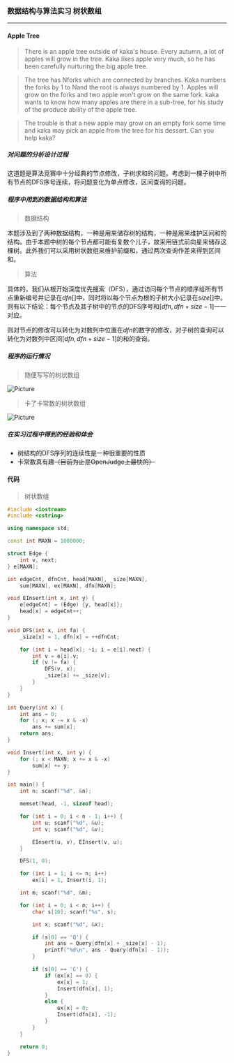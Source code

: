 ### 数据结构与算法实习 树状数组
****
#### Apple Tree
> There is an apple tree outside of kaka's house. Every autumn, a lot of apples will grow in the tree. Kaka likes apple very much, so he has been carefully nurturing the big apple tree.

> The tree has Nforks which are connected by branches. Kaka numbers the forks by 1 to Nand the root is always numbered by 1. Apples will grow on the forks and two apple won't grow on the same fork. kaka wants to know how many apples are there in a sub-tree, for his study of the produce ability of the apple tree.

> The trouble is that a new apple may grow on an empty fork some time and kaka may pick an apple from the tree for his dessert. Can you help kaka?

##### 对问题的分析设计过程
这道题是算法竞赛中十分经典的节点修改，子树求和的问题。考虑到一棵子树中所有节点的DFS序号连续，将问题变化为单点修改，区间查询的问题。
##### 程序中用到的数据结构和算法
> 数据结构

本题涉及到了两种数据结构，一种是用来储存树的结构，一种是用来维护区间和的结构。由于本题中树的每个节点都可能有复数个儿子，故采用链式前向星来储存这棵树。此外我们可以采用树状数组来维护前缀和，通过两次查询作差来得到区间和。
> 算法

具体的，我们从根开始深度优先搜索（DFS），通过访问每个节点的顺序给所有节点重新编号并记录在$dfn[]$中，同时将以每个节点为根的子树大小记录在$size[]$中。则有以下结论：每个节点及其子树中的节点的DFS序号和$[dfn,dfn+size-1]$一一对应。

则对节点的修改可以转化为对数列中位置在$dfn$的数字的修改，对子树的查询可以转化为对数列中区间$[dfn,dfn+size-1]$的和的查询。
##### 程序的运行情况
> 随便写写的树状数组

![Picture](http://img2.ph.126.net/txi_IcawHXMV8CCCAaAUcg==/1272548369727776933.png)
> 卡了卡常数的树状数组

![Picture](http://img1.ph.126.net/-kIP6jdtL-cinZlKaRXWvQ==/6632660958048047809.png)
##### 在实习过程中得到的经验和体会
* 树结构的DFS序列的连续性是一种很重要的性质
* 卡常数真有趣~~（目前为止是OpenJudge上最快的）~~

#### 代码
> 树状数组

```C++
#include <iostream>
#include <cstring>

using namespace std;

const int MAXN = 1000000;

struct Edge {
	int v, next;
} e[MAXN];

int edgeCnt, dfnCnt, head[MAXN], _size[MAXN], 
    sum[MAXN], ex[MAXN], dfn[MAXN];

void EInsert(int x, int y) {
	e[edgeCnt] = (Edge) {y, head[x]};
	head[x] = edgeCnt++;
}

void DFS(int x, int fa) {
	_size[x] = 1, dfn[x] = ++dfnCnt;

	for (int i = head[x]; ~i; i = e[i].next) {
		int v = e[i].v;
		if (v != fa) {
			DFS(v, x);
			_size[x] += _size[v];
		}
	}
}

int Query(int x) {
	int ans = 0;
	for (; x; x -= x & -x)
		ans += sum[x];
	return ans;
}

void Insert(int x, int y) {
	for (; x < MAXN; x += x & -x)
		sum[x] += y;
}

int main() {
	int n; scanf("%d", &n);

	memset(head, -1, sizeof head);

	for (int i = 0; i < n - 1; i++) {
		int u; scanf("%d", &u);
		int v; scanf("%d", &v);

		EInsert(u, v), EInsert(v, u);
	}

	DFS(1, 0);

	for (int i = 1; i <= n; i++)
		ex[i] = 1, Insert(i, 1);

	int m; scanf("%d", &m);

	for (int i = 0; i < m; i++) {
		char s[10]; scanf("%s", s);

		int x; scanf("%d", &x);

		if (s[0] == 'Q') {
			int ans = Query(dfn[x] + _size[x] - 1);
			printf("%d\n", ans - Query(dfn[x] - 1));
		}

		if (s[0] == 'C') {
			if (ex[x] == 0) {
				ex[x] = 1;
				Insert(dfn[x], 1);
			}
			else {
				ex[x] = 0;
				Insert(dfn[x], -1);
			}
		}
	}

	return 0;
}
```
